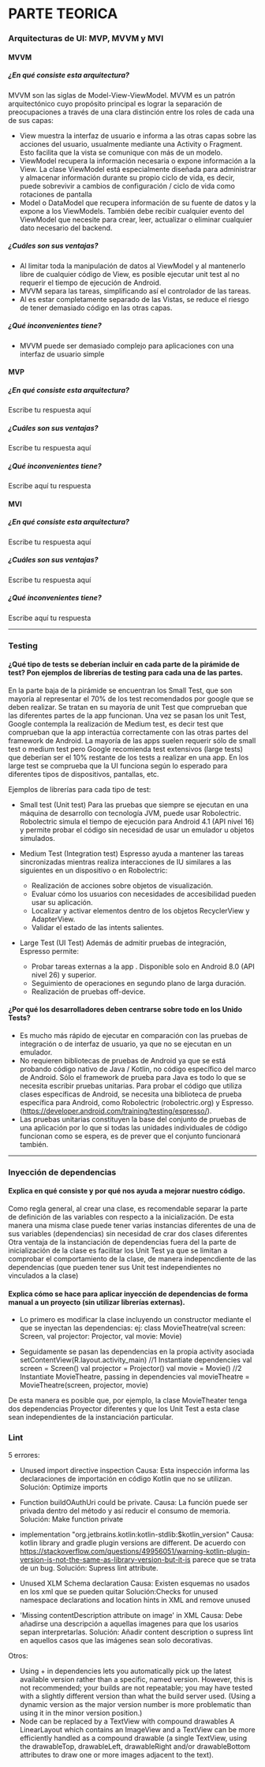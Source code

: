 # PARTE TEORICA

### Arquitecturas de UI: MVP, MVVM y MVI

#### MVVM

##### ¿En qué consiste esta arquitectura?
MVVM son las siglas de Model-View-ViewModel. MVVM es un patrón arquitectónico cuyo propósito principal es lograr la separación de preocupaciones a través de una clara distinción entre los roles de cada una de sus capas:
- View muestra la interfaz de usuario e informa a las otras capas sobre las acciones del usuario, usualmente mediante una Activity o Fragment. Esto facilita que la vista se comunique con más de un modelo.
- ViewModel  recupera la información necesaria o expone información a la View. La clase ViewModel está especialmente diseñada para administrar y almacenar información durante su propio ciclo de vida, es decir, puede sobrevivir a cambios de configuración / ciclo de vida como rotaciones de pantalla
- Model o DataModel que recupera información de su fuente de datos y la expone a los ViewModels. También debe recibir cualquier evento del ViewModel que necesite para crear, leer, actualizar o eliminar cualquier dato necesario del backend.

##### ¿Cuáles son sus ventajas?
- Al limitar toda la manipulación de datos al ViewModel y al mantenerlo libre de cualquier código de View, es posible ejecutar unit test al no requerir el tiempo de ejecución de Android.
- MVVM separa las tareas, simplificando así el controlador de las tareas.
- Al es estar completamente separado de las Vistas, se reduce el riesgo de tener demasiado código en las otras capas.

##### ¿Qué inconvenientes tiene?
- MVVM puede ser demasiado complejo para aplicaciones con una interfaz de usuario simple

#### MVP

##### ¿En qué consiste esta arquitectura?
Escribe tu respuesta aquí

##### ¿Cuáles son sus ventajas?
Escribe tu respuesta aquí

##### ¿Qué inconvenientes tiene?
Escribe aquí tu respuesta

#### MVI

##### ¿En qué consiste esta arquitectura?
Escribe tu respuesta aquí

##### ¿Cuáles son sus ventajas?
Escribe tu respuesta aquí

##### ¿Qué inconvenientes tiene?
Escribe aquí tu respuesta

---

### Testing

#### ¿Qué tipo de tests se deberían incluir en cada parte de la pirámide de test? Pon ejemplos de librerías de testing para cada una de las partes. 
En la parte baja de la pirámide se encuentran los Small Test, que son mayoría al representar el 70% de los test recomendados por google que se deben realizar. Se tratan en su mayoría de unit Test que comprueban que las diferentes partes de la app funcionan.
Una vez se pasan los unit Test, Google contempla la realización de Medium test, es decir test que comprueban que la app interactúa correctamente con las otras partes del framework de Android.
La mayoría de las apps suelen requerir sólo de small test o medium test pero Google recomienda test extensivos (large tests) que deberían ser el 10% restante de los tests a realizar en una app. En los large test se comprueba que la UI funciona según lo esperado para diferentes tipos de dispositivos, pantallas, etc.

Ejemplos de librerías para cada tipo de test:
- Small test (Unit test)
Para las pruebas que siempre se ejecutan en una máquina de desarrollo con tecnología JVM, puede usar Robolectric.
Robolectric simula el tiempo de ejecución para Android 4.1 (API nivel 16) y permite probar el código sin necesidad de usar un emulador u objetos simulados.

- Medium Test (Integration test)
Espresso ayuda a mantener las tareas sincronizadas mientras realiza interacciones de IU similares a las siguientes en un dispositivo o en Robolectric:
    - Realización de acciones sobre objetos de visualización.
    - Evaluar cómo los usuarios con necesidades de accesibilidad pueden usar su aplicación.
    - Localizar y activar elementos dentro de los objetos RecyclerView y AdapterView.
    - Validar el estado de las intents salientes.

- Large Test (UI Test)
Además de admitir pruebas de integración, Espresso permite:
    - Probar tareas externas a la app . Disponible solo en Android 8.0 (API nivel 26) y superior.
    - Seguimiento de operaciones en segundo plano de larga duración.
    - Realización de pruebas off-device.

#### ¿Por qué los desarrolladores deben centrarse sobre todo en los Unido Tests?
- Es mucho más rápido de ejecutar en comparación con las pruebas de integración o de interfaz de usuario, ya que no se ejecutan en un emulador.
- No requieren bibliotecas de pruebas de Android ya que se está probando código nativo de Java / Kotlin, no código específico del marco de Android. Sólo el framework de prueba para Java es todo lo que se necesita escribir pruebas unitarias. Para probar el código que utiliza clases específicas de Android, se necesita una biblioteca de prueba específica para Android, como Robolectric (robolectric.org) y Espresso.
(https://developer.android.com/training/testing/espresso/).
- Las pruebas unitarias constituyen la base del conjunto de pruebas de una aplicación por lo que si todas las unidades individuales de código funcionan como se espera, es de prever que el conjunto funcionará también.

---

### Inyección de dependencias

#### Explica en qué consiste y por qué nos ayuda a mejorar nuestro código.

Como regla general, al crear una clase, es recomendable separar la parte de definición de las variables con respecto a la inicialización.
De esta manera una misma clase puede tener varias instancias diferentes de una de sus variables (dependencias) sin necesidad de crar dos clases diferentes
Otra ventaja de la instanciación de dependencias fuera del la parte de inicialización de la clase es facilitar los Unit Test ya que se limitan a comprobar el comportamiento de la clase, de manera indepencdiente de las dependencias (que pueden tener sus Unit test independientes no vinculados a la clase)

#### Explica cómo se hace para aplicar inyección de dependencias de forma manual a un proyecto (sin utilizar librerías externas).
- Lo primero es modificar la clase incluyendo un constructor mediante el que se inyectan las dependencias:
ej: class MovieTheatre(val screen: Screen, val projector: Projector, val movie: Movie)

- Seguidamente se pasan las dependencias en la propia activity asociada
setContentView(R.layout.activity_main)
//1 Instantiate dependencies
val screen = Screen()
val projector = Projector()
val movie = Movie()
//2 Instantiate MovieTheatre, passing in dependencies
val movieTheatre = MovieTheatre(screen, projector, movie)

De esta manera es posible que, por ejemplo, la clase MovieTheater tenga dos dependencias Proyector diferentes y que los Unit Test a esta clase sean independientes de la instanciación particular.


### Lint

5 errores:
- Unused import directive inspection
Causa: Esta inspección informa las declaraciones de importación en código Kotlin que no se utilizan.
Solución: Optimize imports

- Function buildOAuthUri could be private.
Causa: La función puede ser privada dentro del método y así reducir el consumo de memoria.
Solución:  Make function private

- implementation "org.jetbrains.kotlin:kotlin-stdlib:$kotlin_version"
Causa: kotlin library and gradle plugin versions are different. De acuerdo con https://stackoverflow.com/questions/49956051/warning-kotlin-plugin-version-is-not-the-same-as-library-version-but-it-is parece que se trata de un bug.
Solución: Supress lint attribute.

- Unused XLM Schema declaration
Causa: Existen esquemas no usados en los xml que se pueden quitar
Solución:Checks for unused namespace declarations and location hints in XML and remove unused

- 'Missing contentDescription attribute on image' in XML
Causa: Debe añadirse una descripción a aquellas imagenes para que los usarios sepan interpretarlas.
Solución: Añadir content description o supress lint en aquellos casos que las imágenes sean solo decorativas.

Otros:
- Using + in dependencies lets you automatically pick up the latest available version rather than a specific, named version. However, this is not recommended; your builds are not repeatable; you may have tested with a slightly different version than what the build server used. (Using a dynamic version as the major version number is more problematic than using it in the minor version position.)
- Node can be replaced by a TextView with compound drawables  A LinearLayout which contains an ImageView and a TextView can be more efficiently handled as a compound drawable (a single TextView, using the drawableTop, drawableLeft, drawableRight and/or drawableBottom attributes to draw one or more images adjacent to the text).